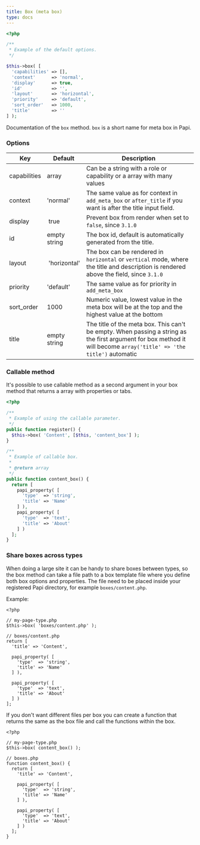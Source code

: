 ```yaml
---
title: Box (meta box)
type: docs
---
```


```php
<?php

/**
 * Example of the default options.
 */

$this->box( [
  'capabilities' => [],
  'context'      => 'normal',
  'display'      => true,
  'id'           => '',
  'layout'       => 'horizontal',
  'priority'     => 'default',
  'sort_order'   => 1000,
  'title'        => ''
] );
```

Documentation of the `box` method. `box` is a short name for meta box in Papi.

### Options

Key          | Default      | Description
-------------|--------------|---------------------------------------------------
capabilities | array        | Can be a string with a role or capability or a array with many values
context      | 'normal'     | The same value as for context in `add_meta_box` or `after_title` if you want is after the title input field.
display      | true         | Prevent box from render when set to `false`, since `3.1.0`
id           | empty string | The box id, default is automatically generated from the title.
layout       | 'horizontal' | The box can be rendered in `horizontal` or `vertical` mode, where the title and description is rendered above the field, since `3.1.0`
priority     | 'default'    | The same value as for priority in `add_meta_box`
sort_order   | 1000         | Numeric value, lowest value in the meta box will be at the top and the highest value at the bottom
title        | empty string | The title of the meta box. This can't be empty. When passing a string as the first argument for box method it will become `array('title' => 'the title')` automatic

### Callable method

It's possible to use callable method as a second argument in your box method
that returns a array with properties or tabs.

```php
<?php

/**
 * Example of using the callable parameter.
 */
public function register() {
  $this->box( 'Content', [$this, 'content_box'] );
}

/**
 * Example of callable box.
 *
 * @return array
 */
public function content_box() {
  return [
    papi_property( [
      'type'  => 'string',
      'title' => 'Name'
    ] ),
    papi_property( [
      'type'  => 'text',
      'title' => 'About'
    ] )
  ];
}
```

### Share boxes across types

When doing a large site it can be handy to share boxes between types, so the box method can take a file path to a box template file where you define both box options and properties. The file need to be placed inside your registered Papi directory, for example `boxes/content.php`.

Example:

```
<?php

// my-page-type.php
$this->box( 'boxes/content.php' );

// boxes/content.php
return [
  'title' => 'Content',

  papi_property( [
    'type'  => 'string',
    'title' => 'Name'
  ] ),

  papi_property( [
    'type'  => 'text',
    'title' => 'About'
  ] )
];
```

If you don't want different files per box you can create a function that returns the same as the box file and call the functions within the box.

```
<?php

// my-page-type.php
$this->box( content_box() );

// boxes.php
function content_box() {
  return [
    'title' => 'Content',

    papi_property( [
      'type'  => 'string',
      'title' => 'Name'
    ] ),

    papi_property( [
      'type'  => 'text',
      'title' => 'About'
    ] )
  ];
}
```
